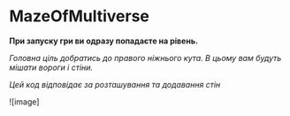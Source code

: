 # MazeOfMultiverse
**При запуску гри ви одразу попадаєте на рівень.**

*Головна ціль добратись до правого ніжнього кута. В цьому вам будуть мішати вороги і стіни.*

*Цей код відповідає за розташування та додавання стін*

![image]
